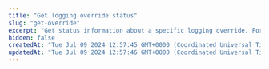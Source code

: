 ```yaml
---
title: "Get logging override status"
slug: "get-override"
excerpt: "Get status information about a specific logging override. For more information, go to the [Use DataStream 2 to deliver JavaScript logs](doc:ds2-javascript-logging) tutorial."
hidden: false
createdAt: "Tue Jul 09 2024 12:57:45 GMT+0000 (Coordinated Universal Time)"
updatedAt: "Tue Jul 09 2024 12:57:46 GMT+0000 (Coordinated Universal Time)"
---
```

